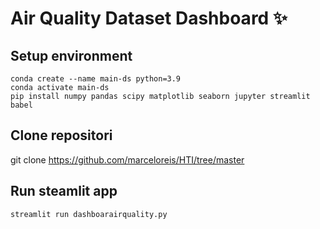 # Air Quality Dataset Dashboard ✨

## Setup environment
```
conda create --name main-ds python=3.9
conda activate main-ds
pip install numpy pandas scipy matplotlib seaborn jupyter streamlit babel
```
## Clone repositori
git clone https://github.com/marceloreis/HTI/tree/master

## Run steamlit app
```
streamlit run dashboarairquality.py
```
